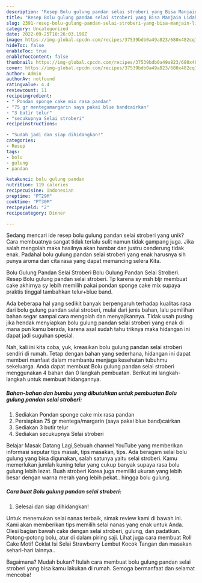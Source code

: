 ```yaml
---
description: "Resep Bolu gulung pandan selai stroberi yang Bisa Manjain Lidah"
title: "Resep Bolu gulung pandan selai stroberi yang Bisa Manjain Lidah"
slug: 2391-resep-bolu-gulung-pandan-selai-stroberi-yang-bisa-manjain-lidah
category: Uncategorized
date: 2022-09-25T16:26:03.198Z
image: https://img-global.cpcdn.com/recipes/37539bdb0a49a823/680x482cq70/bolu-gulung-pandan-selai-stroberi-foto-resep-utama.jpg
hideToc: false
enableToc: true
enableTocContent: false
thumbnail: https://img-global.cpcdn.com/recipes/37539bdb0a49a823/680x482cq70/bolu-gulung-pandan-selai-stroberi-foto-resep-utama.jpg
cover: https://img-global.cpcdn.com/recipes/37539bdb0a49a823/680x482cq70/bolu-gulung-pandan-selai-stroberi-foto-resep-utama.jpg
author: Admin
authorAv: notfound
ratingvalue: 4.4
reviewcount: 11
recipeingredient:
- " Pondan sponge cake mix rasa pandan"
- "75 gr mentegamargarin saya pakai blue bandcairkan"
- "3 butir telur"
- "secukupnya Selai stroberi"
recipeinstructions:

- "Sudah jadi dan siap dihidangkan!"
categories:
- Resep
tags:
- bolu
- gulung
- pandan

katakunci: bolu gulung pandan 
nutrition: 119 calories
recipecuisine: Indonesian
preptime: "PT29M"
cooktime: "PT30M"
recipeyield: "2"
recipecategory: Dinner

---
```





Sedang mencari ide resep bolu gulung pandan selai stroberi yang unik? Cara membuatnya sangat tidak terlalu sulit namun tidak gampang juga. Jika salah mengolah maka hasilnya akan hambar dan justru cenderung tidak enak. Padahal bolu gulung pandan selai stroberi yang enak harusnya sih punya aroma dan cita rasa yang dapat memancing selera Kita.





Bolu Gulung Pandan Selai Stroberi Bolu Gulung Pandan Selai Stroberi. Resep Bolu gulung pandan selai stroberi. Tp karena sy msh bljr membuat cake akhirnya sy lebih memilih pakai pondan sponge cake mix supaya praktis tinggal tambahkan telur+blue band.

Ada beberapa hal yang sedikit banyak berpengaruh terhadap kualitas rasa dari bolu gulung pandan selai stroberi, mulai dari jenis bahan, lalu pemilihan bahan segar sampai cara mengolah dan menyajikannya. Tidak usah pusing jika hendak menyiapkan bolu gulung pandan selai stroberi yang enak di mana pun kamu berada, karena asal sudah tahu triknya maka hidangan ini dapat jadi suguhan spesial.






Nah, kali ini kita coba, yuk, kreasikan bolu gulung pandan selai stroberi sendiri di rumah. Tetap dengan bahan yang sederhana, hidangan ini dapat memberi manfaat dalam membantu menjaga kesehatan tubuhmu sekeluarga. Anda dapat membuat Bolu gulung pandan selai stroberi menggunakan 4 bahan dan 0 langkah pembuatan. Berikut ini langkah-langkah untuk membuat hidangannya.

<!--inarticleads1-->

##### Bahan-bahan dan bumbu yang dibutuhkan untuk pembuatan Bolu gulung pandan selai stroberi:

1. Sediakan  Pondan sponge cake mix rasa pandan
1. Persiapkan 75 gr mentega/margarin (saya pakai blue band)cairkan
1. Sediakan 3 butir telur
1. Sediakan secukupnya Selai stroberi


Belajar Masak Datang Lagi,Sebuah channel YouTube yang memberikan informasi seputar tips masak, tips masakan, tips. Ada beragam selai bolu gulung yang bisa digunakan, salah satunya yaitu selai stroberi. Kamu memerlukan jumlah kuning telur yang cukup banyak supaya rasa bolu gulung lebih lezat. Buah stroberi Korea juga memiliki ukuran yang lebih besar dengan warna merah yang lebih pekat.. hingga bolu gulung. 

<!--inarticleads2-->

##### Cara buat Bolu gulung pandan selai stroberi:


1. Selesai dan siap dihidangkan!

Untuk menemukan selai nanas terbaik, simak review kami di bawah ini. Kami akan memberikan tips memilih selai nanas yang enak untuk Anda. Olesi bagian bawah cake dengan selai stroberi, gulung, dan padatkan. Potong-potong bolu, atur di dalam piring saji. Lihat juga cara membuat Roll Cake Motif Coklat Isi Selai Strawberry Lembut Kocok Tangan dan masakan sehari-hari lainnya.. 

Bagaimana? Mudah bukan? Itulah cara membuat bolu gulung pandan selai stroberi yang bisa kamu lakukan di rumah. Semoga bermanfaat dan selamat mencoba!
